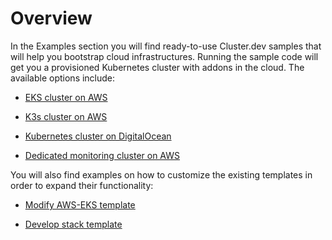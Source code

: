 # Overview

In the Examples section you will find ready-to-use Cluster.dev samples that will help you bootstrap cloud infrastructures. Running the sample code will get you a provisioned Kubernetes cluster with addons in the cloud. The available options include:

* [EKS cluster on AWS](https://docs.cluster.dev/examples-aws-eks/) 

* [K3s cluster on AWS](https://docs.cluster.dev/examples-aws-k3s/)

* [Kubernetes cluster on DigitalOcean](https://docs.cluster.dev/examples-do-k8s/) 

* [Dedicated monitoring cluster on AWS](https://docs.cluster.dev/examples-aws-k3s-prometheus/) 

You will also find examples on how to customize the existing templates in order to expand their functionality: 

* [Modify AWS-EKS template](https://docs.cluster.dev/examples-modify-aws-eks/)

* [Develop stack template](https://docs.cluster.dev/examples-develop-stack-template/)